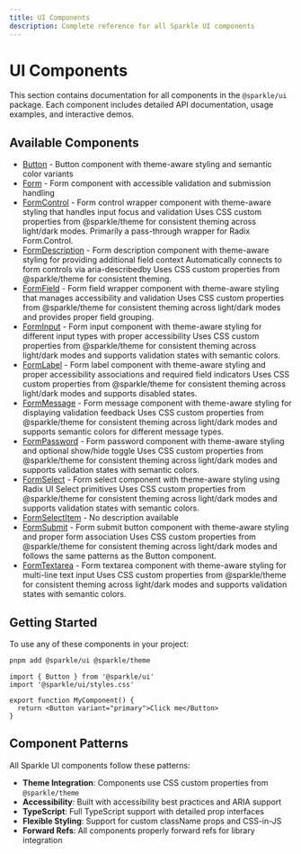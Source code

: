 ```yaml
---
title: UI Components
description: Complete reference for all Sparkle UI components
---
```


# UI Components

This section contains documentation for all components in the `@sparkle/ui` package. Each component includes detailed API documentation, usage examples, and interactive demos.

## Available Components

- [Button](./button) - Button component with theme-aware styling and semantic color variants
- [Form](./form) - Form component with accessible validation and submission handling
- [FormControl](./form-control) - Form control wrapper component with theme-aware styling that handles input focus and validation Uses CSS custom properties from @sparkle/theme for consistent theming across light/dark modes. Primarily a pass-through wrapper for Radix Form.Control.
- [FormDescription](./form-description) - Form description component with theme-aware styling for providing additional field context Automatically connects to form controls via aria-describedby Uses CSS custom properties from @sparkle/theme for consistent theming.
- [FormField](./form-field) - Form field wrapper component with theme-aware styling that manages accessibility and validation Uses CSS custom properties from @sparkle/theme for consistent theming across light/dark modes and provides proper field grouping.
- [FormInput](./form-input) - Form input component with theme-aware styling for different input types with proper accessibility Uses CSS custom properties from @sparkle/theme for consistent theming across light/dark modes and supports validation states with semantic colors.
- [FormLabel](./form-label) - Form label component with theme-aware styling and proper accessibility associations and required field indicators Uses CSS custom properties from @sparkle/theme for consistent theming across light/dark modes and supports disabled states.
- [FormMessage](./form-message) - Form message component with theme-aware styling for displaying validation feedback Uses CSS custom properties from @sparkle/theme for consistent theming across light/dark modes and supports semantic colors for different message types.
- [FormPassword](./form-password) - Form password component with theme-aware styling and optional show/hide toggle Uses CSS custom properties from @sparkle/theme for consistent theming across light/dark modes and supports validation states with semantic colors.
- [FormSelect](./form-select) - Form select component with theme-aware styling using Radix UI Select primitives Uses CSS custom properties from @sparkle/theme for consistent theming across light/dark modes and supports validation states with semantic colors.
- [FormSelectItem](./form-select-item) - No description available
- [FormSubmit](./form-submit) - Form submit button component with theme-aware styling and proper form association Uses CSS custom properties from @sparkle/theme for consistent theming across light/dark modes and follows the same patterns as the Button component.
- [FormTextarea](./form-textarea) - Form textarea component with theme-aware styling for multi-line text input Uses CSS custom properties from @sparkle/theme for consistent theming across light/dark modes and supports validation states with semantic colors.

## Getting Started

To use any of these components in your project:

```bash
pnpm add @sparkle/ui @sparkle/theme
```

```tsx
import { Button } from '@sparkle/ui'
import '@sparkle/ui/styles.css'

export function MyComponent() {
  return <Button variant="primary">Click me</Button>
}
```

## Component Patterns

All Sparkle UI components follow these patterns:

- **Theme Integration**: Components use CSS custom properties from `@sparkle/theme`
- **Accessibility**: Built with accessibility best practices and ARIA support
- **TypeScript**: Full TypeScript support with detailed prop interfaces
- **Flexible Styling**: Support for custom className props and CSS-in-JS
- **Forward Refs**: All components properly forward refs for library integration
